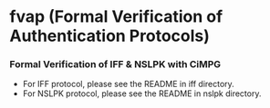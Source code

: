 # fvap (Formal Verification of Authentication Protocols)  
### Formal Verification of IFF & NSLPK with CiMPG  
  
* For IFF protocol, please see the README in iff directory.  
* For NSLPK protocol, please see the README in nslpk directory.  
